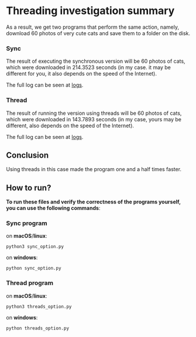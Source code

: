 # Threading investigation summary

As a result, we get two programs that perform the same action, namely, download 60 photos of very cute cats and save them to a folder on the disk.

### Sync

The result of executing the synchronous version will be 60 photos of cats, which were downloaded in 214.3523 seconds (in my case. it may be different for you, it also depends on the speed of the Internet).

The full log can be seen at [logs](sync_option.log).

### Thread

The result of running the version using threads will be 60 photos of cats, which were downloaded in 143.7893 seconds (in my case, yours may be different, also depends on the speed of the Internet).

The full log can be seen at [logs](threads_option.log).

## Conclusion

Using threads in this case made the program one and a half times faster.

## How to run?

**To run these files and verify the correctness of the programs yourself, you can use the following commands**:

### Sync program

on **macOS**/**linux**:

```
python3 sync_option.py
```

on **windows**:

```
python sync_option.py
```

### Thread program

on **macOS**/**linux**:

```
python3 threads_option.py
```

on **windows**:

```
python threads_option.py
```
